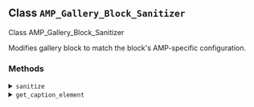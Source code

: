 ## Class `AMP_Gallery_Block_Sanitizer`

Class AMP_Gallery_Block_Sanitizer

Modifies gallery block to match the block&#039;s AMP-specific configuration.

### Methods
<details>
<summary><code>sanitize</code></summary>

```php
public sanitize()
```

Sanitize the gallery block contained by &lt;ul&gt; element where necessary.


</details>
<details>
<summary><code>get_caption_element</code></summary>

```php
protected get_caption_element( \DOMElement $img_element )
```

Get the caption element for the specified image element.


</details>
